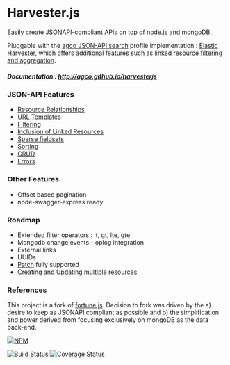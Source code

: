 # Harvester.js 

Easily create [JSONAPI](http://jsonapi.org/)-compliant APIs on top of node.js and mongoDB.

Pluggable with the [agco JSON-API search](https://github.com/agco/agco-json-api-profiles) profile implementation : [Elastic Harvester](https://github.com/agco/elastic-harvesterjs), which offers additional features such as [linked resource filtering and aggregation](https://github.com/agco/json-api-search-profile/blob/master/public/profile.md).   

##### Documentation : http://agco.github.io/harvesterjs
### JSON-API Features 

- [Resource Relationships](http://jsonapi.org/format/#document-structure-resource-relationships) 
- [URL Templates](http://jsonapi.org/format/#document-structure-url-templates)
- [Filtering](http://jsonapi.org/format/#fetching-filtering)
- [Inclusion of Linked Resources](http://jsonapi.org/format/#fetching-includes)
- [Sparse fieldsets](http://jsonapi.org/format/#fetching-sparse-fieldsets)
- [Sorting](http://jsonapi.org/format/#fetching-sorting)
- [CRUD](http://jsonapi.org/format/#crud)
- [Errors](http://jsonapi.org/format/#errors)

### Other Features 

- Offset based pagination
- node-swagger-express ready

### Roadmap

* Extended filter operators : lt, gt, lte, gte
* Mongodb change events - oplog integration 
* External links
* UUIDs 
* [Patch](http://jsonapi.org/format/#patch) fully supported
* [Creating](http://jsonapi.org/format/#crud-creating-multiple-resources) and [Updating multiple resources](http://jsonapi.org/format/#crud-updating-multiple-resources)

### References
This project is a fork of [fortune.js](fortunejs.com). Decision to fork was driven by the a) desire to keep as JSONAPI compliant as possible and b) the simplification and power derived from focusing exclusively on mongoDB as the data back-end.




[![NPM](https://nodei.co/npm/harvesterjs.png)](https://nodei.co/npm/harvesterjs/)
 
[![Build Status](https://travis-ci.org/agco/harvesterjs.svg?branch=master)](https://travis-ci.org/agco/harvesterjs)
[![Coverage Status](https://coveralls.io/repos/agco/harvesterjs/badge.svg)](https://coveralls.io/r/agco/harvesterjs)
